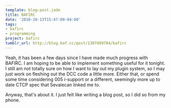 ```yaml
---
template: blog-post.jade
title: BAFIRC
date: '2010-10-13T15:47:00-04:00'
tags:
- bafirc
- programming
project: bafirc
tumblr_url: http://blog.baf.cc/post/1307489784/bafirc
---
```

Yeah, it has been a few days since I have made much progress with BAFIRC. I am hoping to be able to implement something useful for it tonight. I still am not totally sure on how I want to lay out my plugin system, so I may just work on fleshing out the DCC code a little more. Either that, or spend some time considering 005 i-support or a different, seemingly more up to date CTCP spec that Sevalecan linked me to.

Anyway, that's about it. I just felt like writing a blog post, so I did so from my phone.